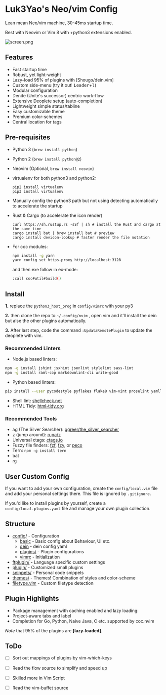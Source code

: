 # Luk3Yao's Neo/vim Config

Lean mean Neo/vim machine, 30-45ms startup time.

Best with Neovim or Vim 8 with +python3 extensions enabled.

![screen.png](https://i.loli.net/2019/10/05/mtnvAb78zT62khs.png)

## Features

- Fast startup time
- Robust, yet light-weight
- Lazy-load 95% of plugins with [Shougo/dein.vim]
- Custom side-menu (try it out! <kbd>Leader</kbd>+<kbd>l</kbd>)
- Modular configuration
- Denite (Unite's successor) centric work-flow
- Extensive Deoplete setup (auto-completion)
- Lightweight simple status/tabline
- Easy customizable theme
- Premium color-schemes
- Central location for tags

## Pre-requisites

- Python 3 (`brew install python`)

- Python 2 (`brew install python@2`)

- Neovim (Optional, `brew install neovim`)

- virtualenv for both python3 and python2:

  ```shell
  pip2 install virtualenv
  pip3 install virtualenv
  ```

- Manually config the python3 path but not using detecting automatically to accelerate the startup

- Rust & Cargo (to accelerate the icon render)

  ```shell
  curl https://sh.rustup.rs -sSf | sh # install the Rust and cargo at the same time
  cargo install bat | brew install bat # preview
  cargo install devicon-lookup # faster render the file notation
  ```

- For coc modules:
  ```sh
  npm install -g yarn
  yarn config set https-proxy http://localhost:3128
  ```
  and then exe follow in ex-mode:
  ```sh
  :call coc#util#build()
  ```

## Install

**1.** replace the `python3_host_prog` in `config/vimrc` with your py3

**2.** then clone the repo to `~/.config/nvim` , open vim and it’ll install the dein but alse the other plugins automatically.

**3.** After last step, code the command `:UpdataRemotePlugin` to update the deoplete with vim.

### Recommended Linters

- Node.js based linters:

```sh
npm -g install jshint jsxhint jsonlint stylelint sass-lint
npm -g install raml-cop markdownlint-cli write-good
```

- Python based linters:

```sh
pip install --user pycodestyle pyflakes flake8 vim-vint proselint yamllint
```

- Shell lint: [shellcheck.net](https://www.shellcheck.net/)
- HTML Tidy: [html-tidy.org](http://www.html-tidy.org/)

### Recommended Tools

- ag (The Silver Searcher): [ggreer/the_silver_searcher](https://github.com/ggreer/the_silver_searcher)
- z (jump around): [rupa/z](https://github.com/rupa/z)
- Universal ctags: [ctags.io](https://ctags.io/)
- Fuzzy file finders: [fzf](https://github.com/junegunn/fzf), [fzy](https://github.com/jhawthorn/fzy), or [peco](https://github.com/peco/peco)
- Tern: `npm -g install tern`
- bat
- rg

## User Custom Config

If you want to add your own configuration, create the `config/local.vim` file
and add your personal settings there. This file is ignored by `.gitignore`.

If you'd like to install plugins by yourself, create a
`config/local.plugins.yaml` file and manage your own plugin collection.

## Structure

- [config/](./config) - Configuration
  - [basic](./basic) - Basic config about Behaviour, UI etc.
  - [dein](./dein) - dein config yaml
  - [plugins/](./config/plugins) - Plugin configurations
  - [vimrc](./config/vimrc) - Initialization
- [ftplugin/](./ftplugin) - Language specific custom settings
- [plugin/](./plugin) - Customized small plugins
- [snippets/](./snippets) - Personal code snippets
- [themes/](./themes) - Themes! Combination of styles and color-scheme
- [filetype.vim](./filetype.vim) - Custom filetype detection

## Plugin Highlights

- Package management with caching enabled and lazy loading
- Project-aware tabs and label
- Completion for Go, Python, Naive Java, C etc. supported by coc.nvim

_Note_ that 95% of the plugins are **[lazy-loaded]**.

## ToDo

- [ ] Sort out mappings of plugins by vim-which-keys
- [ ] Read the flow source to simplify and speed up
- [ ] Skilled more in Vim Script
- [ ] Read the vim-buffet source


